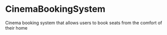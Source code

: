 # CinemaBookingSystem
Cinema booking system that allows users to book seats from the comfort of their home
